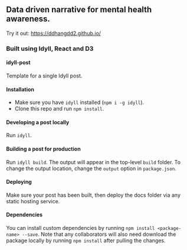 ## Data driven narrative for mental health awareness.

Try it out: https://ddhangdd2.github.io/

### Built using Idyll, React and D3

#### idyll-post

Template for a single Idyll post.

#### Installation

- Make sure you have `idyll` installed (`npm i -g idyll`).
- Clone this repo and run `npm install`.

#### Developing a post locally

Run `idyll`.

#### Building a post for production

Run `idyll build`. The output will appear in the top-level `build` folder. To change the output location, change the `output` option in `package.json`.

#### Deploying

Make sure your post has been built, then deploy the docs folder via any static hosting service.

#### Dependencies

You can install custom dependencies by running `npm install <package-name> --save`. Note that any collaborators will also need download the package locally by running `npm install` after pulling the changes.
